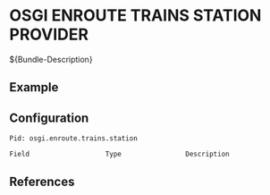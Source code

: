 # OSGI ENROUTE TRAINS STATION PROVIDER

${Bundle-Description}

## Example

## Configuration

	Pid: osgi.enroute.trains.station
	
	Field					Type				Description
		
	
## References


